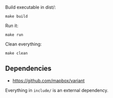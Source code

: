 Build executable in dist/:
```
make build
```

Run it:
```
make run
```

Clean everything:
```
make clean
```

## Dependencies

* https://github.com/mapbox/variant

Everything in `include/` is an external dependency.